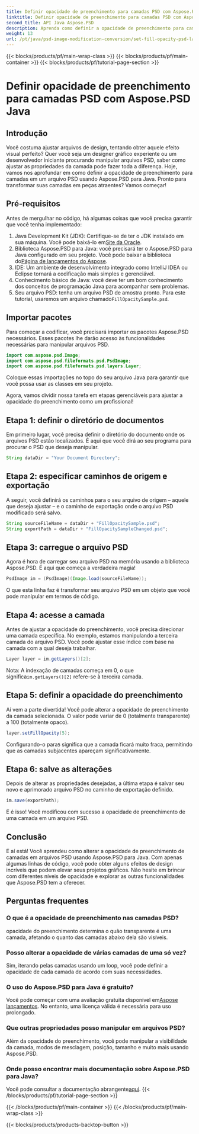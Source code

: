 ```yaml
---
title: Definir opacidade de preenchimento para camadas PSD com Aspose.PSD Java
linktitle: Definir opacidade de preenchimento para camadas PSD com Aspose.PSD Java
second_title: API Java Aspose.PSD
description: Aprenda como definir a opacidade de preenchimento para camadas PSD usando Aspose.PSD para Java neste guia passo a passo. Aprimore seus projetos de design gráfico com eficiência.
weight: 13
url: /pt/java/psd-image-modification-conversion/set-fill-opacity-psd-layers/
---
```


{{< blocks/products/pf/main-wrap-class >}}
{{< blocks/products/pf/main-container >}}
{{< blocks/products/pf/tutorial-page-section >}}

# Definir opacidade de preenchimento para camadas PSD com Aspose.PSD Java

## Introdução
Você costuma ajustar arquivos de design, tentando obter aquele efeito visual perfeito? Quer você seja um designer gráfico experiente ou um desenvolvedor iniciante procurando manipular arquivos PSD, saber como ajustar as propriedades da camada pode fazer toda a diferença. Hoje, vamos nos aprofundar em como definir a opacidade de preenchimento para camadas em um arquivo PSD usando Aspose.PSD para Java. Pronto para transformar suas camadas em peças atraentes? Vamos começar!
## Pré-requisitos
Antes de mergulhar no código, há algumas coisas que você precisa garantir que você tenha implementado:
1.  Java Development Kit (JDK): Certifique-se de ter o JDK instalado em sua máquina. Você pode baixá-lo em[Site da Oracle](https://www.oracle.com/java/technologies/javase-downloads.html).
2.  Biblioteca Aspose.PSD para Java: você precisará ter o Aspose.PSD para Java configurado em seu projeto. Você pode baixar a biblioteca do[Página de lançamentos do Aspose](https://releases.aspose.com/psd/java/).
3. IDE: Um ambiente de desenvolvimento integrado como IntelliJ IDEA ou Eclipse tornará a codificação mais simples e gerenciável.
4. Conhecimento básico de Java: você deve ter um bom conhecimento dos conceitos de programação Java para acompanhar sem problemas.
5.  Seu arquivo PSD: tenha um arquivo PSD de amostra pronto. Para este tutorial, usaremos um arquivo chamado`FillOpacitySample.psd`.
## Importar pacotes
Para começar a codificar, você precisará importar os pacotes Aspose.PSD necessários. Esses pacotes lhe darão acesso às funcionalidades necessárias para manipular arquivos PSD.
```java
import com.aspose.psd.Image;
import com.aspose.psd.fileformats.psd.PsdImage;
import com.aspose.psd.fileformats.psd.layers.Layer;
```
Coloque essas importações no topo do seu arquivo Java para garantir que você possa usar as classes em seu projeto.

Agora, vamos dividir nossa tarefa em etapas gerenciáveis para ajustar a opacidade do preenchimento como um profissional!
## Etapa 1: definir o diretório de documentos
Em primeiro lugar, você precisa definir o diretório do documento onde os arquivos PSD estão localizados. É aqui que você dirá ao seu programa para procurar o PSD que deseja manipular.
```java
String dataDir = "Your Document Directory";
```
## Etapa 2: especificar caminhos de origem e exportação
A seguir, você definirá os caminhos para o seu arquivo de origem – aquele que deseja ajustar – e o caminho de exportação onde o arquivo PSD modificado será salvo.
```java
String sourceFileName = dataDir + "FillOpacitySample.psd";
String exportPath = dataDir + "FillOpacitySampleChanged.psd";
```
## Etapa 3: carregue o arquivo PSD
Agora é hora de carregar seu arquivo PSD na memória usando a biblioteca Aspose.PSD. É aqui que começa a verdadeira magia!
```java
PsdImage im = (PsdImage)(Image.load(sourceFileName));
```
O que esta linha faz é transformar seu arquivo PSD em um objeto que você pode manipular em termos de código.
## Etapa 4: acesse a camada
Antes de ajustar a opacidade do preenchimento, você precisa direcionar uma camada específica. No exemplo, estamos manipulando a terceira camada do arquivo PSD. Você pode ajustar esse índice com base na camada com a qual deseja trabalhar.
```java
Layer layer = im.getLayers()[2];
```
 Nota: A indexação de camadas começa em 0, o que significa`im.getLayers()[2]` refere-se à terceira camada.
## Etapa 5: definir a opacidade do preenchimento
Aí vem a parte divertida! Você pode alterar a opacidade de preenchimento da camada selecionada. O valor pode variar de 0 (totalmente transparente) a 100 (totalmente opaco).
```java
layer.setFillOpacity(5);
```
 Configurando-o para`5` significa que a camada ficará muito fraca, permitindo que as camadas subjacentes apareçam significativamente.
## Etapa 6: salve as alterações
Depois de alterar as propriedades desejadas, a última etapa é salvar seu novo e aprimorado arquivo PSD no caminho de exportação definido.
```java
im.save(exportPath);
```
E é isso! Você modificou com sucesso a opacidade de preenchimento de uma camada em um arquivo PSD.
## Conclusão
E aí está! Você aprendeu como alterar a opacidade de preenchimento de camadas em arquivos PSD usando Aspose.PSD para Java. Com apenas algumas linhas de código, você pode obter alguns efeitos de design incríveis que podem elevar seus projetos gráficos. Não hesite em brincar com diferentes níveis de opacidade e explorar as outras funcionalidades que Aspose.PSD tem a oferecer.
## Perguntas frequentes
### O que é a opacidade de preenchimento nas camadas PSD?
opacidade do preenchimento determina o quão transparente é uma camada, afetando o quanto das camadas abaixo dela são visíveis.
### Posso alterar a opacidade de várias camadas de uma só vez?
Sim, iterando pelas camadas usando um loop, você pode definir a opacidade de cada camada de acordo com suas necessidades.
### O uso do Aspose.PSD para Java é gratuito?
 Você pode começar com uma avaliação gratuita disponível em[Aspose lançamentos](https://releases.aspose.com/). No entanto, uma licença válida é necessária para uso prolongado.
### Que outras propriedades posso manipular em arquivos PSD?
Além da opacidade do preenchimento, você pode manipular a visibilidade da camada, modos de mesclagem, posição, tamanho e muito mais usando Aspose.PSD.
### Onde posso encontrar mais documentação sobre Aspose.PSD para Java?
 Você pode consultar a documentação abrangente[aqui](https://reference.aspose.com/psd/java/).
{{< /blocks/products/pf/tutorial-page-section >}}

{{< /blocks/products/pf/main-container >}}
{{< /blocks/products/pf/main-wrap-class >}}

{{< blocks/products/products-backtop-button >}}
